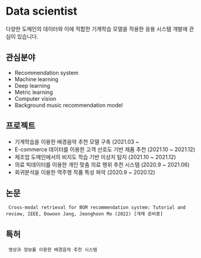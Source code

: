 # Data scientist
다양한 도메인의 데이터와 이에 적합한 기계학습 모델을 적용한 응용 시스템 개발에 관심이 있습니다.
## 관심분야
   * Recommendation system
   * Machine learning
   * Deep learning
   * Metric learning
   * Computer vision
   * Background music recommendation model
## 프로젝트
   * 기계학습을 이용한 배경음악 추천 모델 구축 (2021.03 ~
   * E-commerce 데이터를 이용한 고객 선호도 기반 제품 추천 (2021.10 ~ 2021.12)
   * 제조업 도메인에서의 비지도 학습 기반 이상치 탐지 (2021.10 ~ 2021.12)
   * 의료 빅데이터를 이용한 개인 맞춤 의료 행위 추천 시스템 (2020.9 ~ 2021.06)
   * 회귀분석을 이용한 역주행 작품 특성 파악 (2020.9 ~ 2020.12)
## 논문
     Cross-modal retrieval for BGM recommendation system: Tutorial and review, IEEE, Dowoon Jang, Jeonghoon Mo (2022) [개재 준비중]
## 특허
     영상과 정보를 이용한 배경음악 추천 시스템 
